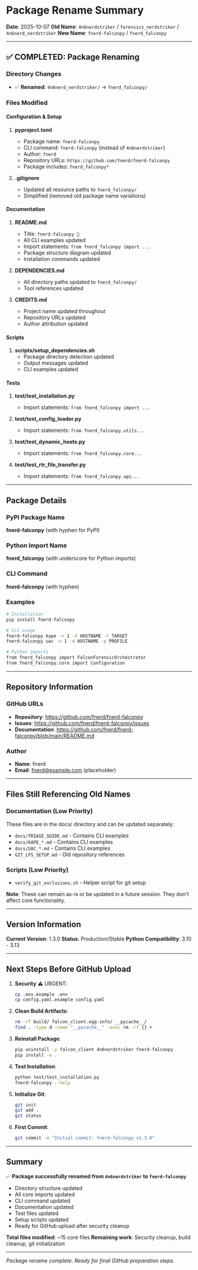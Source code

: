 # Package Rename Summary

**Date**: 2025-10-07
**Old Name**: `4n6nerdstriker` / `forensics_nerdstriker` / `4n6nerd_nerdstriker`
**New Name**: `fnerd-falconpy` / `fnerd_falconpy`

---

## ✅ COMPLETED: Package Renaming

### Directory Changes
- ✅ **Renamed**: `4n6nerd_nerdstriker/` → `fnerd_falconpy/`

### Files Modified

#### **Configuration & Setup**
1. **pyproject.toml**
   - Package name: `fnerd-falconpy`
   - CLI command: `fnerd-falconpy` (instead of `4n6nerdstriker`)
   - Author: `fnerd`
   - Repository URLs: `https://github.com/fnerd/fnerd-falconpy`
   - Package includes: `fnerd_falconpy*`

2. **.gitignore**
   - Updated all resource paths to `fnerd_falconpy/`
   - Simplified (removed old package name variations)

#### **Documentation**
1. **README.md**
   - Title: `fnerd-falconpy 🚀`
   - All CLI examples updated
   - Import statements: `from fnerd_falconpy import ...`
   - Package structure diagram updated
   - Installation commands updated

2. **DEPENDENCIES.md**
   - All directory paths updated to `fnerd_falconpy/`
   - Tool references updated

3. **CREDITS.md**
   - Project name updated throughout
   - Repository URLs updated
   - Author attribution updated

#### **Scripts**
1. **scripts/setup_dependencies.sh**
   - Package directory detection updated
   - Output messages updated
   - CLI examples updated

#### **Tests**
1. **test/test_installation.py**
   - Import statements: `from fnerd_falconpy import ...`

2. **test/test_config_loader.py**
   - Import statements: `from fnerd_falconpy.utils...`

3. **test/test_dynamic_hosts.py**
   - Import statements: `from fnerd_falconpy.core...`

4. **test/test_rtr_file_transfer.py**
   - Import statements: `from fnerd_falconpy.api...`

---

## Package Details

### PyPI Package Name
**fnerd-falconpy** (with hyphen for PyPI)

### Python Import Name
**fnerd_falconpy** (with underscore for Python imports)

### CLI Command
**fnerd-falconpy** (with hyphen)

### Examples
```bash
# Installation
pip install fnerd-falconpy

# CLI usage
fnerd-falconpy kape -n 1 -d HOSTNAME -t TARGET
fnerd-falconpy uac -n 1 -d HOSTNAME -p PROFILE

# Python imports
from fnerd_falconpy import FalconForensicOrchestrator
from fnerd_falconpy.core import Configuration
```

---

## Repository Information

### GitHub URLs
- **Repository**: https://github.com/fnerd/fnerd-falconpy
- **Issues**: https://github.com/fnerd/fnerd-falconpy/issues
- **Documentation**: https://github.com/fnerd/fnerd-falconpy/blob/main/README.md

### Author
- **Name**: fnerd
- **Email**: fnerd@example.com (placeholder)

---

## Files Still Referencing Old Names

### Documentation (Low Priority)
These files are in the docs/ directory and can be updated separately:
- `docs/TRIAGE_GUIDE.md` - Contains CLI examples
- `docs/KAPE_*.md` - Contains CLI examples
- `docs/UAC_*.md` - Contains CLI examples
- `GIT_LFS_SETUP.md` - Old repository references

### Scripts (Low Priority)
- `verify_git_exclusions.sh` - Helper script for git setup

**Note**: These can remain as-is or be updated in a future session. They don't affect core functionality.

---

## Version Information

**Current Version**: 1.3.0
**Status**: Production/Stable
**Python Compatibility**: 3.10 - 3.13

---

## Next Steps Before GitHub Upload

1. **Security** ⚠️ URGENT:
   ```bash
   cp .env.example .env
   cp config.yaml.example config.yaml
   ```

2. **Clean Build Artifacts**:
   ```bash
   rm -rf build/ falcon_client.egg-info/ __pycache__/
   find . -type d -name "__pycache__" -exec rm -rf {} +
   ```

3. **Reinstall Package**:
   ```bash
   pip uninstall -y falcon_client 4n6nerdstriker fnerd-falconpy
   pip install -e .
   ```

4. **Test Installation**:
   ```bash
   python test/test_installation.py
   fnerd-falconpy --help
   ```

5. **Initialize Git**:
   ```bash
   git init
   git add .
   git status
   ```

6. **First Commit**:
   ```bash
   git commit -m "Initial commit: fnerd-falconpy v1.3.0"
   ```

---

## Summary

✅ **Package successfully renamed from `4n6nerdstriker` to `fnerd-falconpy`**

- Directory structure updated
- All core imports updated
- CLI command updated
- Documentation updated
- Test files updated
- Setup scripts updated
- Ready for GitHub upload after security cleanup

**Total files modified**: ~15 core files
**Remaining work**: Security cleanup, build cleanup, git initialization

---

*Package rename complete. Ready for final GitHub preparation steps.*
